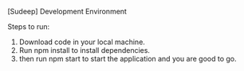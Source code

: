 [Sudeep] Development Environment


Steps to run:
1. Download code in your local machine.
2. Run npm install to install dependencies.
3. then run npm start to start the application and you are good to go.
